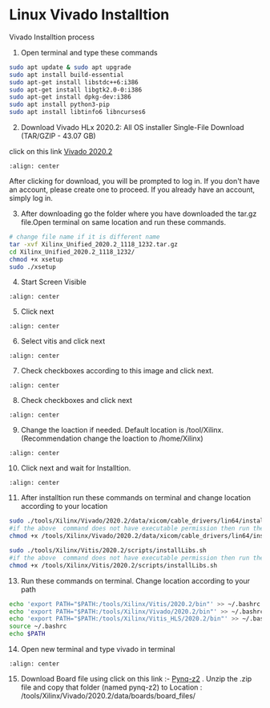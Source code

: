 # Linux Vivado Installtion
Vivado Installtion process

1. Open terminal and type these commands
```bash
sudo apt update & sudo apt upgrade
sudo apt install build-essential
sudo apt-get install libstdc++6:i386
sudo apt-get install libgtk2.0-0:i386
sudo apt-get install dpkg-dev:i386
sudo apt install python3-pip
sudo apt install libtinfo6 libncurses6
```

2. Download Vivado HLx 2020.2: All OS installer Single-File Download (TAR/GZIP - 43.07 GB)


click on this link [Vivado 2020.2](https://www.xilinx.com/support/download/index.html/content/xilinx/en/downloadNav/vivado-design-tools/archive.html)


```{figure} ./images/img1.png
:align: center
```
After clicking for download, you will be prompted to log in. If you don't have an account, please create one to proceed. If you already have an account, simply log in.

3. After downloading go the folder where you have downloaded the tar.gz file.Open terminal on same location and run these commands.

```bash
# change file name if it is different name
tar -xvf Xilinx_Unified_2020.2_1118_1232.tar.gz
cd Xilinx_Unified_2020.2_1118_1232/
chmod +x xsetup
sudo ./xsetup
```
4. Start Screen Visible
```{figure} ./images/img2.png
:align: center
```
5. Click next

```{figure} ./images/img3.png
:align: center
```
6. Select vitis and click next

```{figure} ./images/img4.png
:align: center
```
7. Check checkboxes according to this image and click next.

```{figure} ./images/img5.png
:align: center
```
8. Check checkboxes and click next
```{figure} ./images/img6.png
:align: center
```
9. Change the loaction if needed. Default location is  /tool/Xilinx.(Recommendation change the loaction to /home/Xilinx)
```{figure} ./images/img7.png
:align: center
```
10. Click next and wait for Installtion.
```{figure} ./images/img8.png
:align: center
```

11. After installtion run these commands on terminal and change location according to your location

```bash
sudo ./tools/Xilinx/Vivado/2020.2/data/xicom/cable_drivers/lin64/install_script/install_drivers/install_drivers
#if the above  command does not have executable permission then run the below  command first and then run the above again
chmod +x /tools/Xilinx/Vivado/2020.2/data/xicom/cable_drivers/lin64/install_script/install_drivers/install_drivers
```
```bash
sudo ./tools/Xilinx/Vitis/2020.2/scripts/installLibs.sh
#if the above  command does not have executable permission then run the below  command first and then run the above again
chmod +x /tools/Xilinx/Vitis/2020.2/scripts/installLibs.sh
```
13. Run these commands on terminal. Change location according to your path

```bash
echo 'export PATH="$PATH:/tools/Xilinx/Vitis/2020.2/bin"' >> ~/.bashrc
echo 'export PATH="$PATH:/tools/Xilinx/Vivado/2020.2/bin"' >> ~/.bashrc
echo 'export PATH="$PATH:/tools/Xilinx/Vitis_HLS/2020.2/bin"' >> ~/.bashrc
source ~/.bashrc
echo $PATH
```
14. Open new terminal and type vivado in terminal
```{figure} ./images/img9.png
:align: center
```
15. Download Board file using click on this link :- [Pynq-z2](https://github.com/ankur-gupta-29/EE705-VLSI-DESIGN-LAB/raw/baa2e938296cb95ad102f738f160ecfa36a92ae5/source/board_files/pynq-z2.zip)
. Unzip the .zip file and copy that folder (named pynq-z2) to Location :  /tools/Xilinx/Vivado/2020.2/data/boards/board_files/


